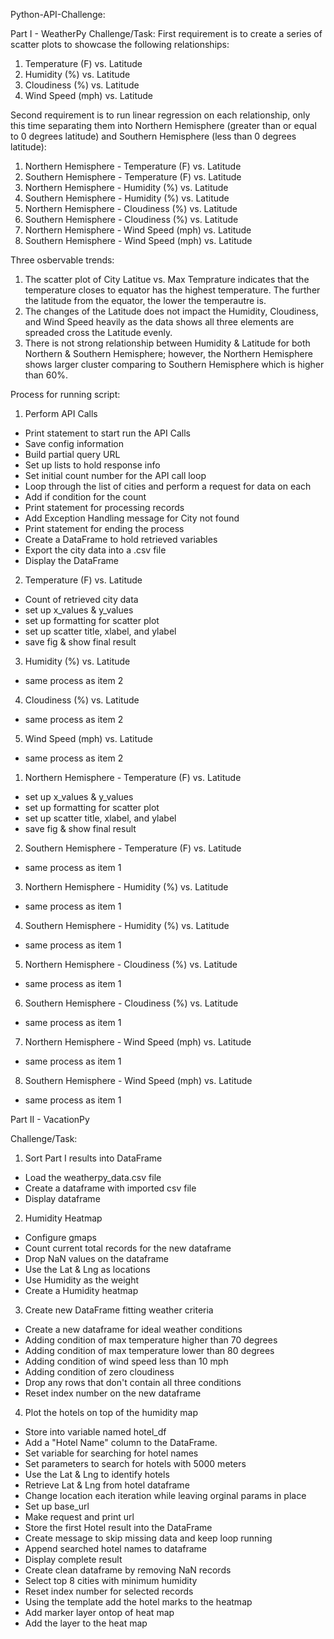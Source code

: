 Python-API-Challenge:

Part I - WeatherPy
Challenge/Task:
First requirement is to create a series of scatter plots to showcase the following relationships:

1. Temperature (F) vs. Latitude
2. Humidity (%) vs. Latitude
3. Cloudiness (%) vs. Latitude
4. Wind Speed (mph) vs. Latitude

Second requirement is to run linear regression on each relationship, only this time separating them into Northern Hemisphere (greater than or equal to 0 degrees latitude) and Southern Hemisphere (less than 0 degrees latitude):

1. Northern Hemisphere - Temperature (F) vs. Latitude
2. Southern Hemisphere - Temperature (F) vs. Latitude
3. Northern Hemisphere - Humidity (%) vs. Latitude
4. Southern Hemisphere - Humidity (%) vs. Latitude
5. Northern Hemisphere - Cloudiness (%) vs. Latitude
6. Southern Hemisphere - Cloudiness (%) vs. Latitude
7. Northern Hemisphere - Wind Speed (mph) vs. Latitude
8. Southern Hemisphere - Wind Speed (mph) vs. Latitude

Three osbervable trends:
1. The scatter plot of City Latitue vs. Max Temprature indicates that the temperature closes to equator has the highest temperature. The further the latitude from the equator, the lower the temperautre is. 
2. The changes of the Latitude does not impact the Humidity, Cloudiness, and Wind Speed heavily as the data shows all three elements are spreaded cross the Latitude evenly.
3. There is not strong relationship between Humidity & Latitude for both Northern & Southern Hemisphere; however, the Northern Hemisphere shows larger cluster comparing to Southern Hemisphere which is higher than 60%. 

Process for running script:
1. Perform API Calls
* Print statement to start run the API Calls
* Save config information
* Build partial query URL
* Set up lists to hold response info
* Set initial count number for the API call loop
* Loop through the list of cities and perform a request for data on each
* Add if condition for the count
* Print statement for processing records
* Add Exception Handling message for City not found
* Print statement for ending the process
* Create a DataFrame to hold retrieved variables
* Export the city data into a .csv file
* Display the DataFrame

2. Temperature (F) vs. Latitude
* Count of retrieved city data
* set up x_values & y_values
* set up formatting for scatter plot
* set up scatter title, xlabel, and ylabel
* save fig & show final result

3. Humidity (%) vs. Latitude
* same process as item 2

4. Cloudiness (%) vs. Latitude
* same process as item 2

5. Wind Speed (mph) vs. Latitude
* same process as item 2

1. Northern Hemisphere - Temperature (F) vs. Latitude
* set up x_values & y_values
* set up formatting for scatter plot
* set up scatter title, xlabel, and ylabel
* save fig & show final result

2. Southern Hemisphere - Temperature (F) vs. Latitude
* same process as item 1

3. Northern Hemisphere - Humidity (%) vs. Latitude
* same process as item 1

4. Southern Hemisphere - Humidity (%) vs. Latitude
* same process as item 1

5. Northern Hemisphere - Cloudiness (%) vs. Latitude
* same process as item 1

6. Southern Hemisphere - Cloudiness (%) vs. Latitude
* same process as item 1

7. Northern Hemisphere - Wind Speed (mph) vs. Latitude
* same process as item 1

8. Southern Hemisphere - Wind Speed (mph) vs. Latitude
* same process as item 1

Part II - VacationPy

Challenge/Task:
1. Sort Part I results into DataFrame
* Load the weatherpy_data.csv file
* Create a dataframe with imported csv file
* Display dataframe

2. Humidity Heatmap
* Configure gmaps
* Count current total records for the new dataframe
* Drop NaN values on the dataframe
* Use the Lat & Lng as locations
* Use Humidity as the weight
* Create a Humidity heatmap

3. Create new DataFrame fitting weather criteria
* Create a new dataframe for ideal weather conditions
* Adding condition of max temperature higher than 70 degrees
* Adding condition of max temperature lower than 80 degrees
* Adding condition of wind speed less than 10 mph
* Adding condition of zero cloudiness
* Drop any rows that don't contain all three conditions
* Reset index number on the new dataframe

4. Plot the hotels on top of the humidity map
* Store into variable named hotel_df
* Add a "Hotel Name" column to the DataFrame.
* Set variable for searching for hotel names
* Set parameters to search for hotels with 5000 meters
* Use the Lat & Lng to identify hotels
* Retrieve Lat & Lng from hotel dataframe
* Change location each iteration while leaving orginal params in place
* Set up base_url
* Make request and print url
* Store the first Hotel result into the DataFrame
* Create message to skip missing data and keep loop running
* Append searched hotel names to dataframe
* Display complete result
* Create clean dataframe by removing NaN records
* Select top 8 cities with minimum humidity 
* Reset index number for selected records
* Using the template add the hotel marks to the heatmap
* Add marker layer ontop of heat map
* Add the layer to the heat map
